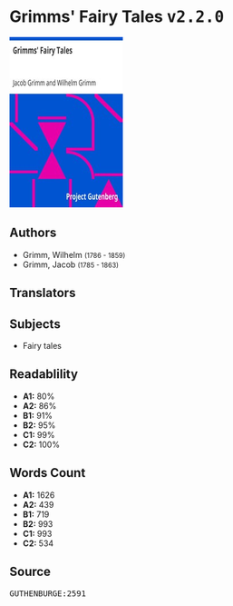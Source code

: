 # Grimms' Fairy Tales <kbd>v2.2.0</kbd>

![](./cover.medium.jpg "")

## Authors


 - Grimm, Wilhelm <small>(1786 - 1859)</small>
 - Grimm, Jacob <small>(1785 - 1863)</small>

## Translators



## Subjects


 - Fairy tales

## Readablility


 - **A1:** 80%
 - **A2:** 86%
 - **B1:** 91%
 - **B2:** 95%
 - **C1:** 99%
 - **C2:** 100%

## Words Count


 - **A1:** 1626
 - **A2:** 439
 - **B1:** 719
 - **B2:** 993
 - **C1:** 993
 - **C2:** 534

## Source


<kbd>GUTHENBURGE:2591</kbd>
